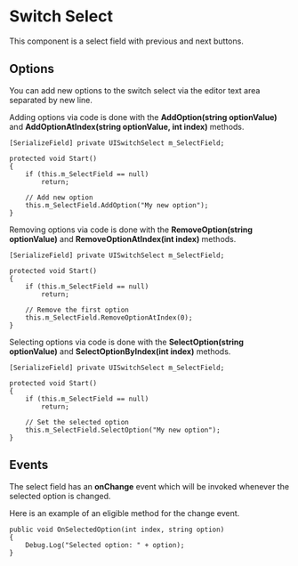 # Switch Select
This component is a select field with previous and next buttons.

## Options
You can add new options to the switch select via the editor text area separated by new line.

Adding options via code is done with the **AddOption(string optionValue)** and **AddOptionAtIndex(string optionValue, int index)** methods.

```
[SerializeField] private UISwitchSelect m_SelectField;

protected void Start()
{
    if (this.m_SelectField == null)
        return;

    // Add new option
    this.m_SelectField.AddOption("My new option");
}
```

Removing options via code is done with the **RemoveOption(string optionValue)** and **RemoveOptionAtIndex(int index)** methods.

```
[SerializeField] private UISwitchSelect m_SelectField;

protected void Start()
{
    if (this.m_SelectField == null)
        return;

    // Remove the first option
    this.m_SelectField.RemoveOptionAtIndex(0);
}
```

Selecting options via code is done with the **SelectOption(string optionValue)** and **SelectOptionByIndex(int index)** methods.

```
[SerializeField] private UISwitchSelect m_SelectField;

protected void Start()
{
    if (this.m_SelectField == null)
        return;

    // Set the selected option
    this.m_SelectField.SelectOption("My new option");
}
```

## Events
The select field has an **onChange** event which will be invoked whenever the selected option is changed.

Here is an example of an eligible method for the change event.

```
public void OnSelectedOption(int index, string option)
{
    Debug.Log("Selected option: " + option);
}
```
